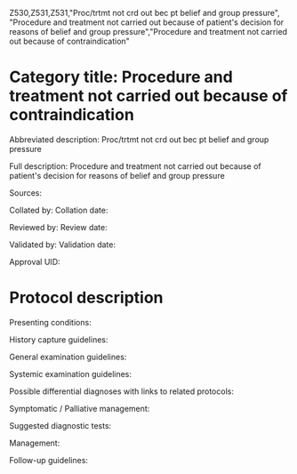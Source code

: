Z530,Z531,Z531,"Proc/trtmt not crd out bec pt belief and group pressure", "Procedure and treatment not carried out because of patient's decision for reasons of belief and group pressure","Procedure and treatment not carried out because of contraindication"
# Category title: Procedure and treatment not carried out because of contraindication

Abbreviated description: Proc/trtmt not crd out bec pt belief and group pressure

Full description: Procedure and treatment not carried out because of patient's decision for reasons of belief and group pressure

Sources:

Collated by:
Collation date:

Reviewed by:
Review date:

Validated by:
Validation date:

Approval UID:

# Protocol description

Presenting conditions:

History capture guidelines:

General examination guidelines:

Systemic examination guidelines:

Possible differential diagnoses with links to related protocols:

Symptomatic / Palliative management:

Suggested diagnostic tests:

Management:

Follow-up guidelines:
